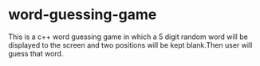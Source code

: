 # word-guessing-game
This is a c++ word guessing game in which a 5 digit random word will be displayed to the screen and two positions will be kept blank.Then user will guess that word.
